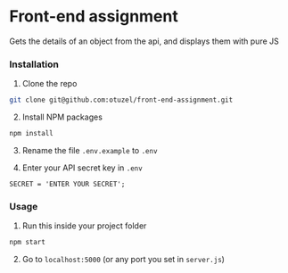 # Front-end assignment
Gets the details of an object from the api, and displays them with pure JS
### Installation

1. Clone the repo
```sh
git clone git@github.com:otuzel/front-end-assignment.git
```
2. Install NPM packages
```sh
npm install
```
3. Rename the file `.env.example` to `.env`

4. Enter your API secret key in `.env`
```JS
SECRET = 'ENTER YOUR SECRET';
```

### Usage
1. Run this inside your project folder
```sh
npm start
```

2. Go to `localhost:5000` (or any port you set in `server.js`)